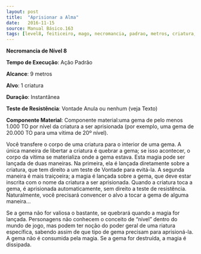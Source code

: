 ```yaml
---
layout: post
title:  "Aprisionar a Alma"
date:   2016-11-15
source: Manual Básico.163
tags: [level8, feiticeiro, mago, necromancia, padrao, metros, criatura, instantanea, vontade, anula, nenhum, componente]
---
```


**Necromancia de Nível 8**

**Tempo de Execução**: Ação Padrão

**Alcance**: 9 metros

**Alvo**: 1 criatura

**Duração**: Instantânea

**Teste de Resistência**: Vontade Anula ou nenhum (veja Texto)

**Componente Material**: Componente material:uma gema de pelo menos 1.000 TO por nível da criatura a ser aprisionada (por exemplo, uma gema de 20.000 TO para uma vítima de 20º nível).


Você transfere o corpo de uma criatura para o interior de uma gema. A única maneira de libertar a criatura é quebrar a gema; se isso acontecer, o corpo da vítima se materializa onde a gema estava.
Esta magia pode ser lançada de duas maneiras. Na primeira, ela é lançada diretamente sobre a criatura, que tem direito a um teste de Vontade para evitá-la. A segunda maneira é mais traiçoeira; a magia é lançada sobre a gema, que deve estar inscrita com o 
nome da criatura a ser aprisionada. Quando a criatura toca a gema, é aprisionada automaticamente, sem direito a teste de resistência. Naturalmente, você precisará convencer o alvo a tocar a gema de alguma maneira...

 Se a gema não for valiosa o bastante, se quebrará quando a magia for lançada. 
Personagens não conhecem o conceito de “nível” dentro do mundo de jogo, mas podem ter noção do poder geral de uma riatura específica, sabendo assim de que tipo de gema precisam para aprisioná-la. 
A gema não é consumida pela magia. Se a gema for destruída, a magia é dissipada.